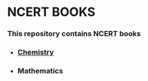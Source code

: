 # NCERT BOOKS

### This repository contains NCERT books 

- ### [Chemistry](Chemistry/README.md)
- ### Mathematics